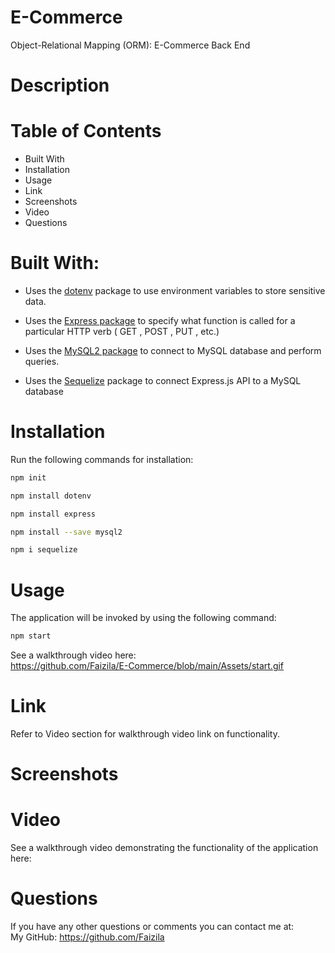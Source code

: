 # E-Commerce

Object-Relational Mapping (ORM): E-Commerce Back End

# Description



# Table of Contents

* Built With
* Installation
* Usage
* Link
* Screenshots
* Video
* Questions

# Built With:

* Uses the [dotenv](https://www.npmjs.com/package/dotenv) package to use environment variables to store sensitive data.

* Uses the [Express package](https://www.npmjs.com/package/express) to specify what function is called for a particular HTTP verb ( GET , POST , PUT , etc.) 

* Uses the [MySQL2 package](https://www.npmjs.com/package/mysql2) to connect to MySQL database and perform queries.

* Uses the [Sequelize](https://www.npmjs.com/package/sequelize) package to connect Express.js API to a MySQL database

# Installation

Run the following commands for installation:

```bash
npm init
```

```bash
npm install dotenv
```

```bash
npm install express
```

```bash
npm install --save mysql2
```

```bash
npm i sequelize
```

# Usage

The application will be invoked by using the following command:

```bash
npm start
```
See a walkthrough video here:
<br>
https://github.com/Faizila/E-Commerce/blob/main/Assets/start.gif

# Link

Refer to Video section for walkthrough video link on functionality.

# Screenshots

# Video

See a walkthrough video demonstrating the functionality of the application here:
<br>


# Questions

If you have any other questions or comments you can contact me at:
   <br>
   My GitHub: https://github.com/Faizila
  